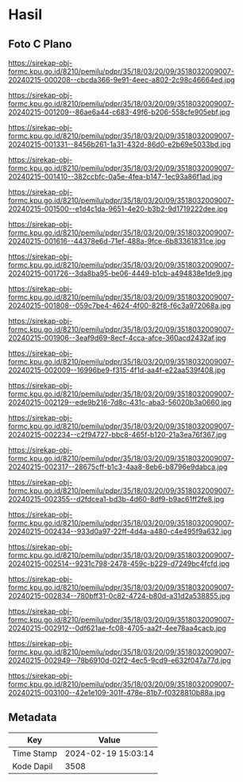 # Hasil

## Foto C Plano

https://sirekap-obj-formc.kpu.go.id/8210/pemilu/pdpr/35/18/03/20/09/3518032009007-20240215-000208--cbcda366-9e91-4eec-a802-2c98c46664ed.jpg

https://sirekap-obj-formc.kpu.go.id/8210/pemilu/pdpr/35/18/03/20/09/3518032009007-20240215-001209--86ae6a44-c683-49f6-b206-558cfe905ebf.jpg

https://sirekap-obj-formc.kpu.go.id/8210/pemilu/pdpr/35/18/03/20/09/3518032009007-20240215-001331--8456b261-1a31-432d-86d0-e2b69e5033bd.jpg

https://sirekap-obj-formc.kpu.go.id/8210/pemilu/pdpr/35/18/03/20/09/3518032009007-20240215-001410--382ccbfc-0a5e-4fea-b147-1ec93a86f1ad.jpg

https://sirekap-obj-formc.kpu.go.id/8210/pemilu/pdpr/35/18/03/20/09/3518032009007-20240215-001500--e1d4c1da-9651-4e20-b3b2-9d1719222dee.jpg

https://sirekap-obj-formc.kpu.go.id/8210/pemilu/pdpr/35/18/03/20/09/3518032009007-20240215-001616--44378e6d-71ef-488a-9fce-6b83361831ce.jpg

https://sirekap-obj-formc.kpu.go.id/8210/pemilu/pdpr/35/18/03/20/09/3518032009007-20240215-001726--3da8ba95-be06-4449-b1cb-a494838e1de9.jpg

https://sirekap-obj-formc.kpu.go.id/8210/pemilu/pdpr/35/18/03/20/09/3518032009007-20240215-001808--059c7be4-4624-4f00-82f8-f6c3a972068a.jpg

https://sirekap-obj-formc.kpu.go.id/8210/pemilu/pdpr/35/18/03/20/09/3518032009007-20240215-001906--3eaf9d69-8ecf-4cca-afce-360acd2432af.jpg

https://sirekap-obj-formc.kpu.go.id/8210/pemilu/pdpr/35/18/03/20/09/3518032009007-20240215-002009--16996be9-f315-4f1d-aa4f-e22aa539f408.jpg

https://sirekap-obj-formc.kpu.go.id/8210/pemilu/pdpr/35/18/03/20/09/3518032009007-20240215-002129--ede9b216-7d8c-431c-aba3-56020b3a0660.jpg

https://sirekap-obj-formc.kpu.go.id/8210/pemilu/pdpr/35/18/03/20/09/3518032009007-20240215-002234--c2f94727-bbc8-465f-b120-21a3ea76f367.jpg

https://sirekap-obj-formc.kpu.go.id/8210/pemilu/pdpr/35/18/03/20/09/3518032009007-20240215-002317--28675cff-b1c3-4aa8-8eb6-b8796e9dabca.jpg

https://sirekap-obj-formc.kpu.go.id/8210/pemilu/pdpr/35/18/03/20/09/3518032009007-20240215-002355--d2fdcea1-bd3b-4d60-8df9-b9ac61ff2fe8.jpg

https://sirekap-obj-formc.kpu.go.id/8210/pemilu/pdpr/35/18/03/20/09/3518032009007-20240215-002434--933d0a97-22ff-4d4a-a480-c4e495f9a632.jpg

https://sirekap-obj-formc.kpu.go.id/8210/pemilu/pdpr/35/18/03/20/09/3518032009007-20240215-002514--9231c798-2478-459c-b229-d7249bc4fcfd.jpg

https://sirekap-obj-formc.kpu.go.id/8210/pemilu/pdpr/35/18/03/20/09/3518032009007-20240215-002834--780bff31-0c82-4724-b80d-a31d2a538855.jpg

https://sirekap-obj-formc.kpu.go.id/8210/pemilu/pdpr/35/18/03/20/09/3518032009007-20240215-002912--0df621ae-fc08-4705-aa2f-4ee78aa4cacb.jpg

https://sirekap-obj-formc.kpu.go.id/8210/pemilu/pdpr/35/18/03/20/09/3518032009007-20240215-002949--78b6910d-02f2-4ec5-9cd9-e632f047a77d.jpg

https://sirekap-obj-formc.kpu.go.id/8210/pemilu/pdpr/35/18/03/20/09/3518032009007-20240215-003100--42e1e109-301f-478e-81b7-f0328810b88a.jpg


## Metadata

| Key        | Value               |
| ---------- | ------------------- |
| Time Stamp | 2024-02-19 15:03:14 |
| Kode Dapil | 3508                |



